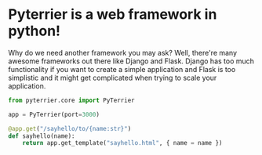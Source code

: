 # Pyterrier is a web framework in python!

Why do we need another framework you may ask? Well, there're many awesome frameworks out there like Django and Flask.
Django has too much functionality if you want to create a simple application and Flask is too simplistic and it might get
complicated when trying to scale your application.

``` python
from pyterrier.core import PyTerrier

app = PyTerrier(port=3000)

@app.get("/sayhello/to/{name:str}")
def sayhello(name):
    return app.get_template("sayhello.html", { name = name })
```
